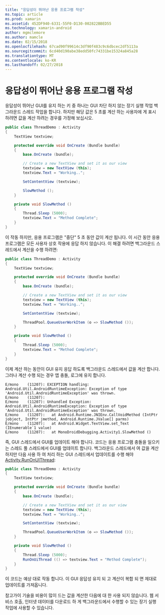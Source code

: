 ```yaml
---
title: "응답성이 뛰어난 응용 프로그램 작성"
ms.topic: article
ms.prod: xamarin
ms.assetid: 452DF940-6331-55F0-D130-002822BBED55
ms.technology: xamarin-android
author: mgmclemore
ms.author: mamcle
ms.date: 02/15/2018
ms.openlocfilehash: 67cad90f99614c3df90f483c9c6dbcec2df5113a
ms.sourcegitcommit: 6cd40d190abe38edd50fc74331be15324a845a28
ms.translationtype: MT
ms.contentlocale: ko-KR
ms.lasthandoff: 02/27/2018
---
```

# <a name="writing-responsive-applications"></a>응답성이 뛰어난 응용 프로그램 작성

응답성이 뛰어난 GUI를 유지 하는 키 중 하나는 GUI 차단 하지 않는 장기 실행 작업 백그라운드 스레드 작업을 합니다. 하지만 해당 값은 5 초를 계산 하는 사용자에 게 표시 하려면 값을 계산 하려는 경우를 가정해 보십시오.

```csharp
public class ThreadDemo : Activity
{
    TextView textview;

    protected override void OnCreate (Bundle bundle)
    {
        base.OnCreate (bundle);

        // Create a new TextView and set it as our view
        textview = new TextView (this);
        textview.Text = "Working..";

        SetContentView (textview);

        SlowMethod ();
    }

    private void SlowMethod ()
    {
        Thread.Sleep (5000);
        textview.Text = "Method Complete";
    }
}
```

이 작동 하지만, 응용 프로그램은 "중단" 5 초 동안 값이 계산 됩니다. 이 시간 동안 응용 프로그램은 모든 사용자 상호 작용에 응답 하지 않습니다. 이 해결 하려면 백그라운드 스레드에서 계산을 수행 하려면:

```csharp
public class ThreadDemo : Activity
{
    TextView textview;

    protected override void OnCreate (Bundle bundle)
    {
        base.OnCreate (bundle);

        // Create a new TextView and set it as our view
        textview = new TextView (this);
        textview.Text = "Working..";

        SetContentView (textview);

        ThreadPool.QueueUserWorkItem (o => SlowMethod ());
    }

    private void SlowMethod ()
    {
        Thread.Sleep (5000);
        textview.Text = "Method Complete";
    }
}
```

이제 계산 하는 동안이 GUI 유지 응답 하도록 백그라운드 스레드에서 값을 계산 합니다. 그러나 계산 수행 되는 경우 앱 충돌, 로그에 유지 합니다.

```shell
E/mono    (11207): EXCEPTION handling: Android.Util.AndroidRuntimeException: Exception of type 'Android.Util.AndroidRuntimeException' was thrown.
E/mono    (11207):
E/mono    (11207): Unhandled Exception: Android.Util.AndroidRuntimeException: Exception of type 'Android.Util.AndroidRuntimeException' was thrown.
E/mono    (11207):   at Android.Runtime.JNIEnv.CallVoidMethod (IntPtr jobject, IntPtr jmethod, Android.Runtime.JValue[] parms)
E/mono    (11207):   at Android.Widget.TextView.set_Text (IEnumerable`1 value)
E/mono    (11207):   at MonoDroidDebugging.Activity1.SlowMethod ()
```

즉, GUI 스레드에서 GUI를 업데이트 해야 합니다. 코드는 응용 프로그램 충돌을 일으키는 스레드 풀 스레드에서 GUI를 업데이트 합니다. 백그라운드 스레드에서 여 값을 계산 하지만 다음 사용 하 여 처리 하는 GUI 스레드에서 업데이트를 수행 해야 [Activity.RunOnUIThread](https://developer.xamarin.com/api/member/Android.App.Activity.RunOnUiThread/(System.Action)):

```csharp
public class ThreadDemo : Activity
{
    TextView textview;

    protected override void OnCreate (Bundle bundle)
    {
        base.OnCreate (bundle);

        // Create a new TextView and set it as our view
        textview = new TextView (this);
        textview.Text = "Working..";

        SetContentView (textview);

        ThreadPool.QueueUserWorkItem (o => SlowMethod ());
    }

    private void SlowMethod ()
    {
        Thread.Sleep (5000);
        RunOnUiThread (() => textview.Text = "Method Complete");
    }
}
```

이 코드는 예상 대로 작동 합니다. 이 GUI 응답성 유지 되 고 계산이 복합 되 면 제대로 업데이트를 가져옵니다.

참고가이 기술을 비용이 많이 드는 값을 계산한 다음에 대 한 사용 되지 않습니다. 웹 서비스 호출, 인터넷 데이터를 다운로드 하 게 백그라운드에서 수행할 수 있는 장기 실행 작업에 사용할 수 있습니다.
